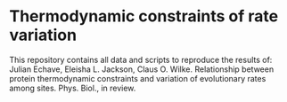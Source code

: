 Thermodynamic constraints of rate variation
===========================================

This repository contains all data and scripts to reproduce the results of:  
Julian Echave, Eleisha L. Jackson, Claus O. Wilke. Relationship between protein thermodynamic constraints and variation of evolutionary rates among sites. Phys. Biol., in review.
